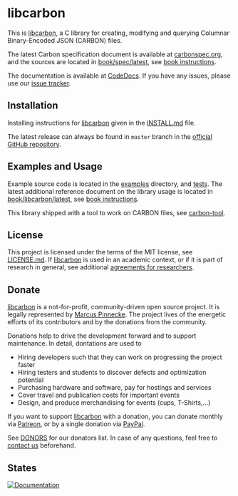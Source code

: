 # libcarbon

This is [libcarbon](https://github.com/protolabs/libcarbon), a C library for creating, modifying and querying 
Columnar Binary-Encoded JSON (CARBON) files. 

The latest Carbon specification document is available at [carbonspec.org](http://carbonspec.org), and the sources are located in [book/spec/latest](book/spec/latest), see [book instructions](book/README.md).


The documentation is available at [CodeDocs](https://codedocs.xyz/protolabs/libcarbon/). If you have any issues, please 
use our [issue tracker](https://github.com/protolabs/libcarbon/issues).

## Installation

Installing instructions for [libcarbon](https://github.com/protolabs/libcarbon) given in the [INSTALL.md](INSTALL.md) 
file. 

The latest release can always be found in `master` branch in the 
[official GitHub repository](https://github.com/protolabs/libcarbon).

## Examples and Usage

Example source code is located in the [examples](examples) directory, and [tests](tests). The latest additional reference document on the library usage is located in [book/libcarbon/latest](book/libcarbon/latest), see [book instructions](book/README.md).

This library shipped with a tool to work on CARBON files, see [carbon-tool](tools/carbon/). 

## License

This project is licensed under the terms of the MIT license, see 
[LICENSE.md](https://github.com/protolabs/libcarbon/blob/master/LICENSE). If [libcarbon](https://github.com/protolabs/libcarbon) is used in an academic context, or if it is part of research in general, see additional [agreements for researchers](FOR_RESEARCHERS.md). 


## Donate

[libcarbon](https://github.com/protolabs/libcarbon) is a not-for-profit, community-driven open source project. It is 
legally represented by [Marcus Pinnecke](http://www.pinnecke.info). The project lives of the energetic efforts of its 
contributors and by the donations from the community. 

Donations help to drive the development forward and to support maintenance. In detail, dontations are used to

* Hiring developers such that they can work on progressing the project faster
* Hiring testers and students to discover defects and optimization potential
* Purchasing hardware and software, pay for hostings and services
* Cover travel and publication costs for important events
* Design, and produce merchandising for events (cups, T-Shirts,...)

If you want to support [libcarbon](https://github.com/protolabs/libcarbon) with a donation, you can donate monthly via 
[Patreon](patreon.com/pinnecke), or by a single donation via [PayPal](http://paypal.me/MarcusPinnecke).

See [DONORS](DONORS.md) for our donators list. In case of any questions, feel free to 
[contact us](mailto:pinnecke@ovgu.de) beforehand.

## States

[![Documentation](https://codedocs.xyz/protolabs/libcarbon.svg)](https://codedocs.xyz/protolabs/libcarbon/)